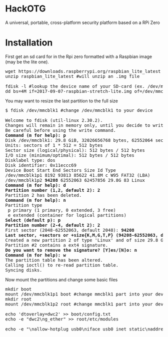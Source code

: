 # HackOTG
A universal, portable, cross-platform security platform based on a RPi Zero

# Installation
First get an sd card for in the Rpi zero formatted with a Raspbian image (may be the lite one).
<pre>wget https://downloads.raspberrypi.org/raspbian_lite_latest
unzip raspbian_lite_latest #will unzip an .img file 

fdisk -l #lookup the device name of your SD-card (ex. /dev/mmcblk1)
dd bs=4M if=2017-09-07-raspbian-stretch-lite.img of=/dev/mmcblk1 conv=fsync #change /dev/mmcblk1
</pre>

You may want to resize the last partition to the full size
<pre>
$ fdisk /dev/mmcblk1 #change /dev/mmcblk1 to your device

Welcome to fdisk (util-linux 2.30.2).
Changes will remain in memory only, until you decide to write them.
Be careful before using the write command.
<strong>Command (m for help): p</strong>
Disk /dev/mmcblk1: 29.8 GiB, 32026656768 bytes, 62552064 sectors
Units: sectors of 1 * 512 = 512 bytes
Sector size (logical/physical): 512 bytes / 512 bytes
I/O size (minimum/optimal): 512 bytes / 512 bytes
Disklabel type: dos
Disk identifier: 0x11eccc69
Device Boot Start End Sectors Size Id Type
/dev/mmcblk1p1 8192 93813 85622 41.8M c W95 FAT32 (LBA)
/dev/mmcblk1p2 <strong>94208</strong> 62552063 62457856 29.8G 83 Linux
<strong>Command (m for help): d</strong>
<strong>Partition number (1,2, default 2): 2</strong>
Partition 2 has been deleted.
<strong>Command (m for help): n</strong>
Partition type
 p primary (1 primary, 0 extended, 3 free)
 e extended (container for logical partitions)
<strong>Select (default p): p</strong>
<strong>Partition number (2-4, default 2): 2</strong>
First sector (2048-62552063, default 2048): <strong>94208</strong>
<strong>Last sector, +sectors or +size{K,M,G,T,P} (94208-62552063, default 62552063):</strong>
Created a new partition 2 of type 'Linux' and of size 29.8 GiB.
Partition #2 contains a ext4 signature.
<strong>Do you want to remove the signature? [Y]es/[N]o: n</strong>
<strong>Command (m for help): w </strong>
The partition table has been altered.
Calling ioctl() to re-read partition table.
Syncing disks.
</pre>

Now mount the partitions and change some basic files
<pre>
mkdir boot
mount /dev/mmcblk1p1 boot #change mmcblk1 part into your device
mkdir root
mount /dev/mmcblk1p2 root #change mmcblk1 part into your device

echo 'dtoverlay=dwc2' >> boot/config.txt
echo -e "dwc2\ng_ether" >> root/etc/modules

echo -e "\nallow-hotplug usb0\niface usb0 inet static\naddress 192.168.7.2\nnetmask 255.255.255.0\nnetwork 192.168.7.0\nbroadcast 192.168.7.255\ngateway 192.168.7.1" >> root/etc/network/interfaces
</pre>
